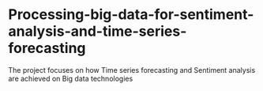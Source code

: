 # Processing-big-data-for-sentiment-analysis-and-time-series-forecasting
The project focuses on how Time series forecasting and Sentiment analysis are achieved on Big data technologies
